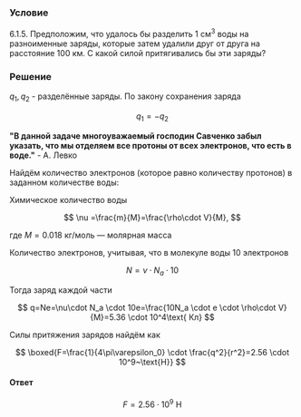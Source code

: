 ###  Условие

$6.1.5.$ Предположим, что удалось бы разделить 1 см$^3$ воды на разноименные заряды, которые затем удалили друг от друга на расстояние 100 км. С какой силой притягивались бы эти заряды?

### Решение

$q_1,q_2$ - разделённые заряды. По закону сохранения заряда

$$
q_1=-q_2
$$

__"В данной задаче многоуважаемый господин Савченко забыл указать, что мы отделяем все протоны от всех электронов, что есть в воде."__ - A. Левко

Найдём количество электронов (которое равно количеству протонов) в заданном количестве воды:

Химическое количество воды

$$
\nu =\frac{m}{M}=\frac{\rho\cdot V}{M},
$$

где $M=0.018\text{ кг/моль}$ — молярная масса

Количество электронов, учитывая, что в молекуле воды 10 электронов

$$
N=\nu\cdot N_a \cdot 10
$$

Тогда заряд каждой части

$$
q=Ne=\nu\cdot N_a \cdot 10e=\frac{10N_a \cdot e \cdot \rho\cdot V}{M}=5.36 \cdot 10^4\text{ Кл}
$$

Силы притяжения зарядов найдём как

$$
\boxed{F=\frac{1}{4\pi\varepsilon_0} \cdot \frac{q^2}{r^2}=2.56 \cdot 10^9~\text{H}}
$$

#### Ответ

$$
F = 2.56 \cdot 10^9~\text{H}
$$